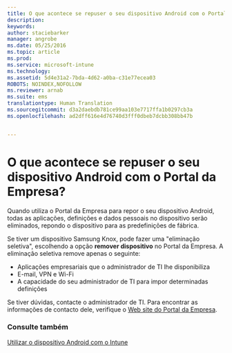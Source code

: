 ```yaml
---
title: O que acontece se repuser o seu dispositivo Android com o Portal da Empresa? | Microsoft Intune
description: 
keywords: 
author: staciebarker
manager: angrobe
ms.date: 05/25/2016
ms.topic: article
ms.prod: 
ms.service: microsoft-intune
ms.technology: 
ms.assetid: 5d4e31a2-7bda-4d62-a0ba-c31e77ecea03
ROBOTS: NOINDEX,NOFOLLOW
ms.reviewer: arnab
ms.suite: ems
translationtype: Human Translation
ms.sourcegitcommit: d3a2daebdb781ce99aa103e7717ffa1b0297cb3a
ms.openlocfilehash: ad2dff616e4d76740d3fff0dbeb7dcbb308bb47b


---
```



# O que acontece se repuser o seu dispositivo Android com o Portal da Empresa?

Quando utiliza o Portal da Empresa para repor o seu dispositivo Android, todas as aplicações, definições e dados pessoais no dispositivo serão eliminados, repondo o dispositivo para as predefinições de fábrica.

Se tiver um dispositivo Samsung Knox, pode fazer uma "eliminação seletiva", escolhendo a opção **remover dispositivo** no Portal da Empresa. A eliminação seletiva remove apenas o seguinte:

- Aplicações empresariais que o administrador de TI lhe disponibiliza
- E-mail, VPN e Wi-Fi
- A capacidade do seu administrador de TI para impor determinadas definições

Se tiver dúvidas, contacte o administrador de TI. Para encontrar as informações de contacto dele, verifique o [Web site do Portal da Empresa](http://portal.manage.microsoft.com).

### Consulte também
[Utilizar o dispositivo Android com o Intune](using-your-android-device-with-intune.md)



<!--HONumber=Aug16_HO4-->


